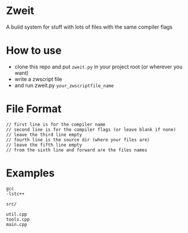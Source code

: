 # Zweit
A build system for stuff with lots of files with the same compiler flags

# How to use

 - clone this repo and put `zweit.py` in your project root (or wherever you want)
 - write a zwscript file
 - and run zweit.py `your_zwscriptfile_name`

# File Format

```
// first line is for the compiler name
// second line is for the compiler flags (or leave blank if none)
// leave the third line empty
// fourth line is the source dir (where your files are)
// leave the fifth line empty
// from the sixth line and forward are the files names

```

# Examples

```
gcc
-lstc++

src/

util.cpp
tools.cpp
main.cpp
```
